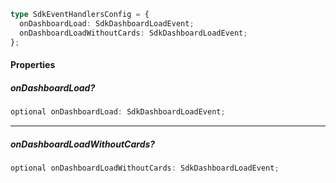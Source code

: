 ```ts
type SdkEventHandlersConfig = {
  onDashboardLoad: SdkDashboardLoadEvent;
  onDashboardLoadWithoutCards: SdkDashboardLoadEvent;
};
```

#### Properties

##### onDashboardLoad?

```ts
optional onDashboardLoad: SdkDashboardLoadEvent;
```

***

##### onDashboardLoadWithoutCards?

```ts
optional onDashboardLoadWithoutCards: SdkDashboardLoadEvent;
```
